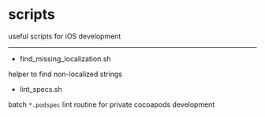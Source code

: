 # scripts
useful scripts for iOS development

-------


* find_missing_localization.sh

helper to find non-localized strings



* lint_specs.sh

batch `*.podspec` lint routine for private cocoapods development
